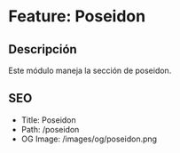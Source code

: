 # Feature: Poseidon

## Descripción
Este módulo maneja la sección de poseidon.

## SEO
- Title: Poseidon
- Path: /poseidon
- OG Image: /images/og/poseidon.png
